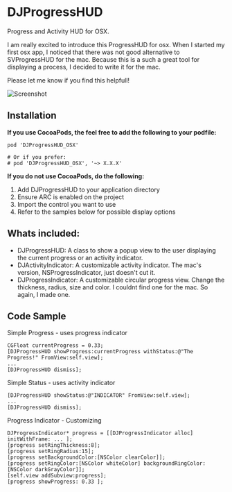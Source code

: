 DJProgressHUD
=================

Progress and Activity HUD for OSX.

I am really excited to introduce this ProgressHUD for osx. When I started my first osx app, I noticed that there was not good alternative to SVProgressHUD for the mac. Because this is a such a great tool for displaying a process, I decided to write it for the mac.

Please let me know if you find this helpfull!

![Screenshot](http://www.danj.co/static/images/DJProgressHUD.png)


## Installation

**If you use CocoaPods, the feel free to add the following to your podfile:**

```
pod 'DJProgressHUD_OSX'

# Or if you prefer:
# pod 'DJProgressHUD_OSX', '~> X.X.X'
```

**If you do not use CocoaPods, do the following:**

  1. Add DJProgressHUD to your application directory
  2. Ensure ARC is enabled on the project
  3. Import the control you want to use
  4. Refer to the samples below for possible display options

## Whats included: 
  - DJProgressHUD: A class to show a popup view to the user displaying the current progress or an activity indicator.
  - DJActivityIndicator: A customizable activity indicator. The mac's version, NSProgressIndicator, just doesn't cut it.
  - DJProgressIndicator: A customizable circular progress view. Change the thickness, radius, size and color. I couldnt find one for the mac. So again, I made one.

## Code Sample

Simple Progress - uses progress indicator

    CGFloat currentProgress = 0.33;
    [DJProgressHUD showProgress:currentProgress withStatus:@"The Progress!" FromView:self.view];
    ...
    [DJProgressHUD dismiss];

Simple Status - uses activity indicator

    [DJProgressHUD showStatus:@"INDICATOR" FromView:self.view];
    ...
    [DJProgressHUD dismiss];

Progress Indicator - Customizing

    DJProgressIndicator* progress = [[DJProgressIndicator alloc] initWithFrame: ... ];
    [progress setRingThickness:8];
    [progress setRingRadius:15];
    [progress setBackgroundColor:[NSColor clearColor]];
    [progress setRingColor:[NSColor whiteColor] backgroundRingColor:[NSColor darkGrayColor]];
    [self.view addSubview:progress];
    [progress showProgress: 0.33 ];
